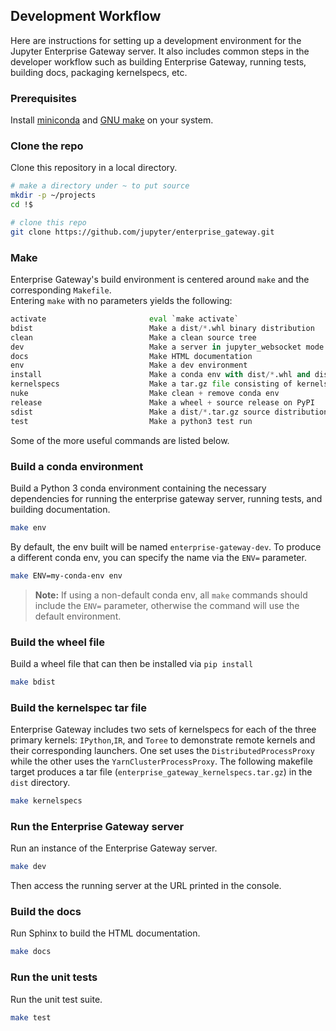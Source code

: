 ## Development Workflow

Here are instructions for setting up a development environment for the Jupyter Enterprise Gateway 
server. It also includes common steps in the developer workflow such as building Enterprise Gateway, 
running tests, building docs, packaging kernelspecs, etc.

### Prerequisites

Install [miniconda](https://conda.io/miniconda.html) and [GNU make](https://www.gnu.org/software/make/) on your system.

### Clone the repo

Clone this repository in a local directory.

```bash
# make a directory under ~ to put source
mkdir -p ~/projects
cd !$

# clone this repo
git clone https://github.com/jupyter/enterprise_gateway.git
```
### Make

Enterprise Gateway's build environment is centered around `make` and the corresponding `Makefile`.  
Entering `make` with no parameters yields the following:

```python
activate                       eval `make activate`
bdist                          Make a dist/*.whl binary distribution
clean                          Make a clean source tree
dev                            Make a server in jupyter_websocket mode
docs                           Make HTML documentation
env                            Make a dev environment
install                        Make a conda env with dist/*.whl and dist/*.tar.gz installed
kernelspecs                    Make a tar.gz file consisting of kernelspec files
nuke                           Make clean + remove conda env
release                        Make a wheel + source release on PyPI
sdist                          Make a dist/*.tar.gz source distribution
test                           Make a python3 test run

```
Some of the more useful commands are listed below.

### Build a conda environment

Build a Python 3 conda environment containing the necessary dependencies for
running the enterprise gateway server, running tests, and building documentation.

```bash
make env
```

By default, the env built will be named `enterprise-gateway-dev`.  To produce a different conda env, 
you can specify the name via the `ENV=` parameter. 

```bash
make ENV=my-conda-env env
```

>**Note:** If using a non-default conda env, all `make` commands should include the `ENV=` parameter, 
otherwise the command will use the default environment.

### Build the wheel file

Build a wheel file that can then be installed via `pip install`

```bash
make bdist
```

### Build the kernelspec tar file

Enterprise Gateway includes two sets of kernelspecs for each of the three primary kernels: `IPython`,`IR`, 
and `Toree` to demonstrate remote kernels and their corresponding launchers.  One set uses the 
`DistributedProcessProxy` while the other uses  the `YarnClusterProcessProxy`. The following makefile 
target produces a tar file (`enterprise_gateway_kernelspecs.tar.gz`) in the `dist` directory.

```bash
make kernelspecs
```

### Run the Enterprise Gateway server

Run an instance of the Enterprise Gateway server.

```bash
make dev
```

Then access the running server at the URL printed in the console.

### Build the docs

Run Sphinx to build the HTML documentation.

```bash
make docs
```

### Run the unit tests

Run the unit test suite.

```bash
make test
```